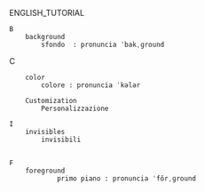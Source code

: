 ENGLISH_TUTORIAL
	
	
 	B 
		background
			sfondo	: pronuncia ˈbakˌɡround
	
   C 

        color
            colore : pronuncia ˈkələr

        Customization
        	Personalizzazione 

	I 
		invisibles
			invisibili

		
	F 
		foreground
				primo piano : pronuncia ˈfôrˌɡround
